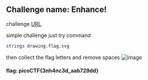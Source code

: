 ## Challenge name: Enhance!
challenge <a href="https://play.picoctf.org/practice/challenge/265?category=4&originalEvent=70&page=1">URL </a>

simple challenge just try command
```bash
strings drawing.flag.svg
```

then collect the flag letters and remove spaces
![image](https://user-images.githubusercontent.com/95076839/175823128-ac3c5447-e333-4432-a06d-7db7ed670245.png)

#### flag: picoCTF{3nh4nc3d_aab729dd}
